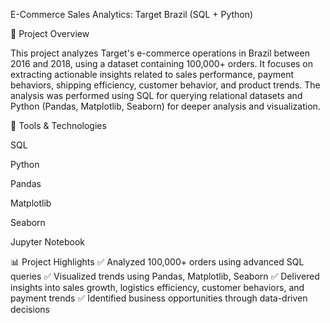  E-Commerce Sales Analytics: Target Brazil (SQL + Python)
 
📑 Project Overview

This project analyzes Target's e-commerce operations in Brazil between 2016 and 2018, using a dataset containing 100,000+ orders. It focuses on extracting actionable insights related to sales performance, payment behaviors, shipping efficiency, customer behavior, and product trends.
The analysis was performed using SQL for querying relational datasets and Python (Pandas, Matplotlib, Seaborn) for deeper analysis and visualization.

🔧 Tools & Technologies

SQL

Python

Pandas

Matplotlib

Seaborn

Jupyter Notebook


📊 Project Highlights
✅ Analyzed 100,000+ orders using advanced SQL queries
✅ Visualized trends using Pandas, Matplotlib, Seaborn
✅ Delivered insights into sales growth, logistics efficiency, customer behaviors, and payment trends
✅ Identified business opportunities through data-driven decisions


